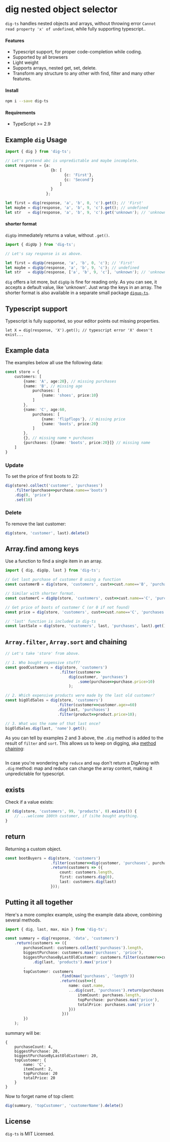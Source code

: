 # dig nested object selector

`dig-ts` handles nested objects and arrays,
without throwing error `Cannot read property 'x' of undefined`, while fully supporting typescript..

#### Features
- Typescript support, for proper code-completion while coding.
- Supported by all browsers 
- Light weight
- Supports arrays, nested get, set, delete.
- Transform any structure to any other with find, filter and many other features.

#### Install

```bash
npm i --save dig-ts
```

#### Requirements

- TypeScript >= 2.9

## Example `dig` Usage

```typescript
import { dig } from 'dig-ts';

// Let's pretend abc is unpredictable and maybe incomplete.
const response = {a:
                    {b: [
                          {c: 'First'}, 
                          {c: 'Second'}
                        ]
                    }
                  };

let first = dig(response, 'a', 'b', 0, 'c').get(); // 'First'
let maybe = dig(response, 'a', 'b', 9, 'c').get(); // undefined
let str   = dig(response, 'a', 'b', 9, 'c').get('unknown'); // 'unknown'

```

#### shorter format
`digUp` immediately returns a value, without `.get()`. 

```typescript
import { digUp } from 'dig-ts';

// Let's say response is as above.

let first = digUp(response, 'a', 'b', 0, 'c'); // 'First'
let maybe = digUp(response, 'a', 'b', 9, 'c'); // undefined
let str   = digUp(response, ['a', 'b', 9, 'c'], 'unknown'); // 'unknown'
```
`dig` offers a lot more, but `digUp` is fine for reading only. 
As you can see, it accepts a default value, like 'unknown'. 
Just wrap the keys in an array.
The shorter format is also available in a separate small package [`digup-ts`](https://www.npmjs.com/package/digup-ts).


## Typescript support

Typescript is fully supported, so your editor points out missing properties.
```
let X = dig(response, 'X').get(); // typescript error 'X' doesn't exist...
```

## Example data

The examples below all use the following data:
```typescript
const store = {
    customers: [
        {name: 'A', age:20}, // missing purchases
        {name: 'B', // missing age
            purchases: [
                {name: 'shoes', price:10}
            ]
        },
        {name: 'C', age:60,
            purchases: [
                {name: 'flipflops'}, // missing price
                {name: 'boots', price:20}
            ]
        },
        {}, // missing name + purchases
        {purchases: [{name: 'boots', price:20}]} // missing name
    ]
}
```
### Update
To set the price of first boots to 22:
```typescript
dig(store).collect('customer', 'purchases')
    .filter(purchase=>purchase.name=='boots')
    .dig(0, 'price')
    .set(10)
```

### Delete
To remove the last customer:
```typescript
dig(store, 'customer', last).delete()
```
## Array.find among keys

Use a function to find a single item in an array.
```typescript
import { dig, digUp, last } from 'dig-ts';

// Get last purchase of customer B using a function
const customerB = dig(store, 'customers', cust=>cust.name=='B', 'purchases', last).get();

// Similar with shorter format.
const customerC = digUp(store, 'customers', cust=>cust.name=='C', 'purchases', last);

// Get price of boots of customer C (or 0 if not found)
const price = dig(store, 'customers', cust=>cust.name=='C', 'purchases', pur=>pur.name=='boots', 'price').get(0);

// 'last' function is included in dig-ts
const lastSale = dig(store, 'customers', last, 'purchases', last).get(); // boots object

```

## `Array.filter`, `Array.sort` and chaining

```typescript
// Let's take 'store' from above.

// 1. Who bought expensive stuff?
const goodCustomers = dig(store, 'customers')
                        .filter(customer=>
                            dig(customer, 'purchases')
                                .some(purchase=>purchase.price>10)
                            );

// 2. Which expensive products were made by the last old customer?
const bigOldSales = dig(store, 'customers')
                       .filter(customer=>customer.age>=60)
                       .dig(last, 'purchases')
                       .filter(product=>product.price>10);

// 3. What was the name of that last once?
bigOldSales.dig(last, 'name').get();

```
As you can tell by examples 2 and 3 above, 
the `.dig` method is added to the result of `filter` and `sort`. 
This allows us to keep on digging, aka [method chaining](https://schier.co/blog/2013/11/14/method-chaining-in-javascript.html):

```typescript
```
In case you're wondering why `reduce` and `map` don't return a DigArray with `.dig` method: 
map and reduce can change the array content,
making it unpredictable for typescript. 

## exists 
Check if a value exists:
```typescript
if (dig(store, 'customers', 99, 'products', 0).exists()) {
    // ...welcome 100th customer, if (s)he bought anything.
}
```

## return 
Returning a custom object.
```typescript
const bootBuyers = dig(store, 'customers')
                    .filter(customer=>dig(customer, 'purchases', purchase=>purchase.name==='boots')
                    .return(customers => ({
                        count: customers.length,
                        first: customers.dig(0), 
                        last: customers.dig(last)   
                    }));
```

## Putting it all together
Here's a more complex example, using the example data above, combining several methods.
```typescript
import { dig, last, max, min } from 'dig-ts';

const summary = dig(response, 'data', 'customers')
    .return(customers => ({
        purchaseCount: customers.collect('purchases').length,
        biggestPurchase: customers.max('purchases', 'price'),
        biggestPurchaseByLastOldCustomer: customers.filter(customer=>customer.age>=60)
            .dig(last, 'products').max('price')
        ,
        topCustomer: customers
                        .find(max('purchases', 'length'))
                        .return(cust=>({
                            name: cust.name,
                            ...dig(cust, 'purchases').return(purchases => ({
                                itemCount: purchases.length,
                                topPurchase: purchases.max('price'),
                                totalPrice: purchases.sum('price')
                            }))
                         }))
        })
    );
```
summary will be:
```
{
    purchaseCount: 4,
    biggestPurchase: 20,
    biggestPurchaseByLastOldCustomer: 20,
    topCustomer: {
        name: 'C',
        itemCount: 2,
        topPurchase: 20
        totalPrice: 20
    }
}
```
Now to forget name of top client:
```typescript
dig(summary, 'topCustomer', 'customerName').delete()
```

## License

`dig-ts` is MIT Licensed.
